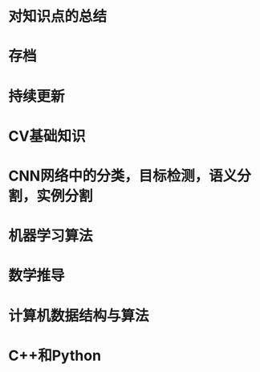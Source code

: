 # 对知识点的总结
# 存档
# 持续更新
# CV基础知识
# CNN网络中的分类，目标检测，语义分割，实例分割
# 机器学习算法
# 数学推导
# 计算机数据结构与算法
# C++和Python
